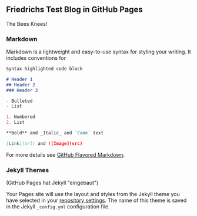 ## Friedrichs Test Blog in GitHub Pages

The Bees Knees!

### Markdown

Markdown is a lightweight and easy-to-use syntax for styling your writing. It includes conventions for

```markdown
Syntax highlighted code block

# Header 1
## Header 2
### Header 3

- Bulleted
- List

1. Numbered
2. List

**Bold** and _Italic_ and `Code` text

[Link](url) and ![Image](src)
```

For more details see [GitHub Flavored Markdown](https://guides.github.com/features/mastering-markdown/).

### Jekyll Themes

(GitHub Pages hat Jekyll "eingebaut")

Your Pages site will use the layout and styles from the Jekyll theme you have selected in your [repository settings](https://github.com/the-friedrich/site/settings). The name of this theme is saved in the Jekyll `_config.yml` configuration file.
